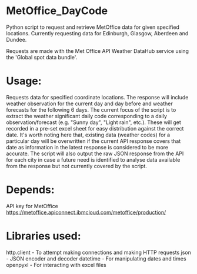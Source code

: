 # MetOffice_DayCode

Python script to request and retrieve MetOffice data for given specified locations. Currently requesting data for Edinburgh, Glasgow, Aberdeen and Dundee.

Requests are made with the Met Office API Weather DataHub service using the 'Global spot data bundle'.

# Usage:

Requests data for specified coordinate locations. The response will include weather observation for the current day and day before and weather forecasts for the following 6 days.
The current focus of the script is to extract the weather significant daily code corresponding to a daily observation/forecast (e.g. "Sunny day", "Light rain", etc.).
These will get recorded in a pre-set excel sheet for easy distribution against the correct date. It's worth noting here that, existing data (weather codes) for a particular day will be overwritten if the current API response covers that date as information in the latest response is considered to be more accurate.
The script will also output the raw JSON response from the API for each city in case a future need is identified to analyse data available from the response but not currently covered by the script.


# Depends:

API key for MetOffice
https://metoffice.apiconnect.ibmcloud.com/metoffice/production/

# Libraries used:

http.client - To attempt making connections and making HTTP requests
json - JSON encoder and decoder
datetime - For manipulating dates and times
openpyxl - For interacting with excel files
